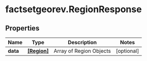 # factsetgeorev.RegionResponse

## Properties

Name | Type | Description | Notes
------------ | ------------- | ------------- | -------------
**data** | [**[Region]**](Region.md) | Array of Region Objects | [optional] 


